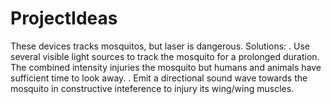 # ProjectIdeas

These devices tracks mosquitos, but laser is dangerous. Solutions:
. Use several visible light sources to track the mosquito for a prolonged duration. The combined intensity injuries the mosquito but humans and animals have sufficient time to look away.
. Emit a directional sound wave towards the mosquito in constructive inteference to injury its wing/wing muscles.
